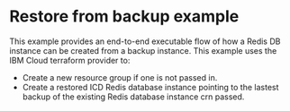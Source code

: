# Restore from backup example

This example provides an end-to-end executable flow of how a Redis DB instance can be created from a backup instance. This example uses the IBM Cloud terraform provider to:

- Create a new resource group if one is not passed in.
- Create a restored ICD Redis database instance pointing to the lastest backup of the existing Redis database instance crn passed.
